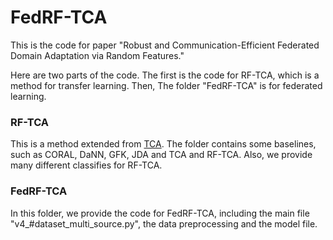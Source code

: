 # FedRF-TCA

This is the code for paper "Robust and Communication-Efficient Federated Domain Adaptation via Random Features."

Here are two parts of the code. The first is the code for RF-TCA, which is a method for transfer learning. Then, The folder "FedRF-TCA" is for federated learning.

### RF-TCA

This is a method extended from [TCA](https://ieeexplore.ieee.org/abstract/document/5640675). The folder contains some baselines, such as CORAL, DaNN, GFK, JDA and TCA and RF-TCA. Also, we provide many different classifies for RF-TCA.

### FedRF-TCA

In this folder, we provide the code for FedRF-TCA, including the main file "v4_#dataset_multi_source.py", the data preprocessing and the model file.

